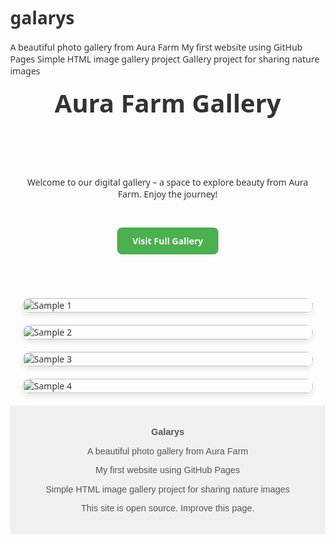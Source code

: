 # galarys
A beautiful photo gallery from Aura Farm  My first website using GitHub Pages  Simple HTML image gallery project  Gallery project for sharing nature images
<!DOCTYPE html>
<html lang="en">
<head>
  <meta charset="UTF-8" />
  <meta name="viewport" content="width=device-width, initial-scale=1" />
  <title>Aura Farm Gallery</title>
  <style>
    body {
      margin: 0;
      font-family: 'Segoe UI', Tahoma, Geneva, Verdana, sans-serif;
      background-color: #fdfdfd;
      color: #333;
    }

    header {
      background-color: #4CAF50;
      padding: 20px 0;
      text-align: center;
      color: white;
    }

    header h1 {
      margin: 0;
      font-size: 2.5rem;
    }

    .intro {
      padding: 20px;
      text-align: center;
    }

    .gallery {
      display: grid;
      grid-template-columns: repeat(auto-fit, minmax(250px, 1fr));
      gap: 20px;
      padding: 20px;
      max-width: 1200px;
      margin: auto;
    }

    .gallery img {
      width: 100%;
      border-radius: 12px;
      box-shadow: 0 4px 8px rgba(0,0,0,0.1);
      transition: transform 0.3s ease;
    }

    .gallery img:hover {
      transform: scale(1.05);
    }

    .button {
      display: inline-block;
      margin: 30px auto;
      padding: 12px 24px;
      background-color: #4CAF50;
      color: white;
      text-decoration: none;
      font-weight: bold;
      border-radius: 8px;
      transition: background 0.3s;
    }

    .button:hover {
      background-color: #45a049;
    }

    footer {
      text-align: center;
      padding: 20px;
      font-family: Arial, sans-serif;
      color: #555;
      background-color: #f0f0f0;
      font-size: 0.9rem;
    }
  </style>
</head>
<body>

  <header>
    <h1>Aura Farm Gallery</h1>
  </header>

  <div class="intro">
    <p>Welcome to our digital gallery – a space to explore beauty from Aura Farm. Enjoy the journey!</p>
    <a href="https://aura-farm.github.io/galarys/" class="button">Visit Full Gallery</a>
  </div>

  <div class="gallery">
    <!-- Replace these image URLs with your own images -->
    <img src="https://placekitten.com/400/300" alt="Sample 1" />
    <img src="https://placehold.co/400x300" alt="Sample 2" />
    <img src="https://picsum.photos/400/300?random=3" alt="Sample 3" />
    <img src="https://picsum.photos/400/300?random=4" alt="Sample 4" />
  </div>

  <footer>
    <p><strong>Galarys</strong></p>
    <p>A beautiful photo gallery from Aura Farm</p>
    <p>My first website using GitHub Pages</p>
    <p>Simple HTML image gallery project for sharing nature images</p>
    <p>This site is open source. Improve this page.</p>
  </footer>

</body>
</html>
